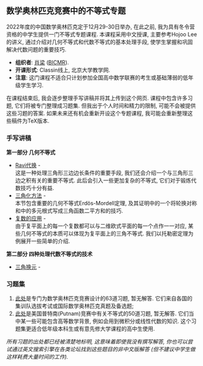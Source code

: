## 数学奥林匹克竞赛中的不等式专题

2022年度的中国数学奥林匹克定于12月29-30日举办, 在此之前, 我为具有冬令营资格的中学生提供一门不等式专题课程. 本课程采用中文授课, 主要参考Hojoo Lee的讲义, 通过介绍对几何不等式和代数不等式的基本处理手段, 使学生掌握和巩固解决代数问题的重要技巧. 

- **组织者**: [肖梁](https://bicmr.pku.edu.cn/~lxiao/index.htm) ([BICMR](https://bicmr.pku.edu.cn)).
- **开课形式**: Classin线上, 北京大学教学网.
- **注意**: 这门课程不适合只计划参加全国高中数学联赛的考生或基础薄弱的低年级学生学习.

在课程结束后, 我会逐步整理手写讲稿并将其上传到这个网页. 课程中包含许多习题, 它们将被专门整理成习题集. 但我出于个人时间和精力的限制, 可能不会被提供这些习题的答案. 如果未来还有机会重新开设这个专题课程, 我可能会重新整理这些稿件为TeX版本.


### 手写讲稿

**第一部分 几何不等式**
  - [Ravi代换](././1-1.pdf) - <br/>
    这是一种处理三角形三边边长条件的重要手段, 我们还会介绍一个与三角形三边之积有关的重要不等式. 此后会引入一些更加复杂的不等式, 它们对于锻炼代数技巧十分有益.
  - [三角化方法](././1-2.pdf) - <br/>
    本节包含重要的几何不等式Erdös-Mordell定理, 及其证明中的一个将轮换对称和中的多元根式写成三角函数二平方和的技巧.
  - [复数的应用](././1-3.pdf) - <br/>
    由于复平面上的每一个复数都可以与二维欧式平面的每一个点作一一对应, 某些几何不等式的本质可以体现为复平面上的三角不等式. 我们以托勒密定理为例展开一些简单的介绍.
    
**第二部分 四种处理代数不等式的技术**
  - [三角换元](././2-1.pdf) - <br/>
  
  
### 习题集

1. [此处](././PS1.pdf)是专门为数学奥林匹克竞赛设计的63道习题, 暂无解答. 它们来自各国的集训队选拔考试或国际数学奥林匹克真题及备选题;
2. [此处](././PS2.pdf)是美国普特南(Putnam)竞赛中有关不等式的50道习题, 暂无解答. 它们当中某一些可能包含高等数学背景, 例如会用到微积分或线性代数的知识. 这个习题集更适合低年级本科生或有意先修大学课程的高中生使用.

_所有习题的出处都已经被清楚地标明, 这意味着即使我没有撰写解答, 你也可以尝试通过英文搜索引擎在各类论坛找到这些题目的非中文版解答 (但不建议中学生做这样耗费大量时间的工作)._